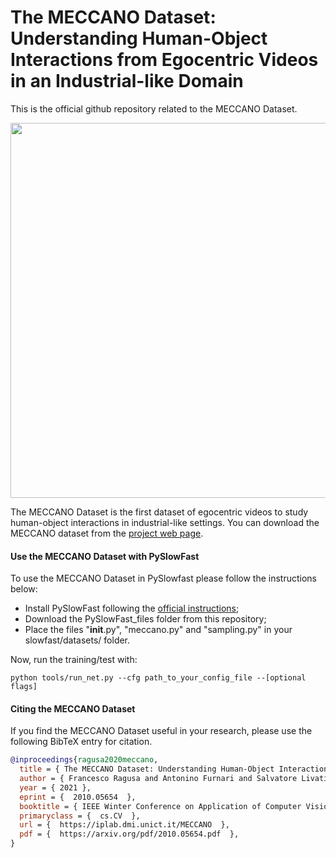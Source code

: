 # The MECCANO Dataset: Understanding Human-Object Interactions from Egocentric Videos in an Industrial-like Domain

This is the official github repository related to the MECCANO Dataset.

<div align="center">
  <img src="images/MECCANO.gif" width="600px"/>
</div>

The MECCANO Dataset is the first dataset of egocentric videos to study human-object interactions in industrial-like settings. You can download the MECCANO dataset from the [project web page](https://iplab.dmi.unict.it/MECCANO/).

#### Use the MECCANO Dataset with PySlowFast
To use the MECCANO Dataset in PySlowfast please follow the instructions below:

* Install PySlowFast following the [official instructions](https://github.com/facebookresearch/SlowFast/blob/master/INSTALL.md);
* Download the PySlowFast_files folder from this repository;
* Place the files "__init__.py", "meccano.py" and "sampling.py" in your slowfast/datasets/ folder.

Now, run the training/test with:
```
python tools/run_net.py --cfg path_to_your_config_file --[optional flags]
```
#### Citing the MECCANO Dataset
If you find the MECCANO Dataset useful in your research, please use the following BibTeX entry for citation.
```BibTeX
@inproceedings{ragusa2020meccano,
  title = { The MECCANO Dataset: Understanding Human-Object Interactions from Egocentric Videos in an Industrial-like Domain },
  author = { Francesco Ragusa and Antonino Furnari and Salvatore Livatino and Giovanni Maria Farinella },
  year = { 2021 },
  eprint = {  2010.05654  },
  booktitle = { IEEE Winter Conference on Application of Computer Vision (WACV) },
  primaryclass = {  cs.CV  },
  url = {  https://iplab.dmi.unict.it/MECCANO  },
  pdf = {  https://arxiv.org/pdf/2010.05654.pdf  },
}
```
